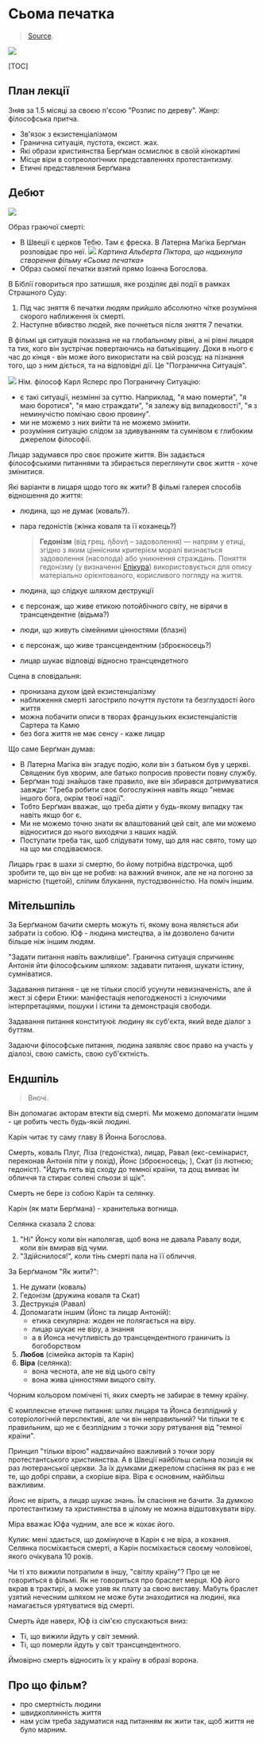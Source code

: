 # Сьома печатка
> [Source](https://www.youtube.com/watch?v=aHGPpr83DVw).

![](https://upload.wikimedia.org/wikipedia/uk/thumb/8/87/Det_sjunde_inseglet_poster.jpg/225px-Det_sjunde_inseglet_poster.jpg)

[TOC]

## План лекції

Зняв за 1.5 місяці за своєю п'єсою "Розпис по дереву". Жанр: філософська притча.

- Зв'язок з екзистенціалізмом
- Гранична ситуація, пустота, ексист. жах.
- Які образи християнства Берґман осмислює в своїй кінокартині
- Місце віри в сотреологічних представленнях протестантизму.
- Етичні представлення Берґмана

## Дебют

![](https://upload.wikimedia.org/wikipedia/en/5/5f/Ingmar_Bergman-The_Seventh_Seal-01.jpg)

Образ граючої смерті:

- В Швеції є церков Тебю. Там є фреска. В Латерна Магіка Берґман розповідає про неї.
  ![](https://upload.wikimedia.org/wikipedia/commons/thumb/0/0b/Taby_kyrka_Death_playing_chess.jpg/200px-Taby_kyrka_Death_playing_chess.jpg)
  *Картина Альберта Піктора, що надихнула створення фільму «Сьома печатка»*
- Образ сьомої печатки взятий прямо Іоанна Богослова.

В Біблії говориться про затишшя, яке розділяє дві події в рамках Страшного Суду:

1. Під час зняття 6 печатки людям прийшло абсолютно чітке розуміння скорого наближення їх смерті.
2. Наступне вбивство людей, яке почнеться після зняття 7 печатки.

В фільмі ця ситуація показана не на глобальному рівні, а ні рівні лицаря та тих, кого він зустрічає повертаючись на батьківщину. Доки в нього є час до кінця - він може його використати на свій розсуд: на пізнання того, що з ним діється, та на відповідні дії. Це "Погранична Ситуація".

![](https://upload.wikimedia.org/wikipedia/commons/thumb/1/1e/Karl_Jaspers_1946.jpg/278px-Karl_Jaspers_1946.jpg)
Нім. філософ Карл Ясперс про Пограничну Ситуацію:

- є такі ситуації, незмінні за суттю. Наприклад, "я маю померти", "я маю боротися", "я маю страждати", "я залежу від випадковості", "я з неминучістю помічаю свою провину".
- ми не можемо з них вийти та не можемо змінити.
- розуміння ситуацію слідом за здивуванням та сумнівом є глибоким джерелом філософії.

Лицар задумався про своє прожите життя. Він задається філософськими питаннями та збирається переглянути своє життя - хоче змінитися.

Які варіанти в лицаря щодо того як жити? В фільмі галерея способів відношення до життя: 

- людина, що не думає (коваль?).

- пара гедоністів (жінка коваля та її коханець?)

  > **Гедонізм** (від грец. ἡδονή – задоволення) — напрям у етиці, згідно з яким ціннісним критерієм моралі визнається задоволення (насолода) або уникнення страждань. Поняття гедонізму (у визначенні [Епікура](https://uk.wikipedia.org/wiki/Епікур)) використовується для опису матеріально орієнтованого, корисливого погляду на життя.

- людина, що слідкує шляхом деструкції

- є персонаж, що живе етикою потойбічного світу, не вірячи в трансцендентне (відьма?)

- люди, що живуть сімейними цінностями (блазні)

- є персонаж, що живе трансцендентним (зброєносець?)

- лицар шукає відповіді відносно трансцендетного

Сцена в сповідальня:

- пронизана духом ідей екзистенціалізму
- наближення смерті загострило почуття пустоти та безглуздості його життя
- можна побачити описи в творах французьких екзистенціалістів Сартера та Камю
- без бога життя не має сенсу - каже лицар

Що саме Берґман думав:

- В Латерна Магіка він згадує подію, коли він з батьком був у церкві. Священик був хворим, але батько попросив провести повну службу.
- Берґман тоді знайшов таке правило, яке він збирався дотримуватися завжди: "Треба робити своє богослужіння навіть якщо "немає іншого бога, окрім твоєї надії".
- Тобто Берґман вважає, що треба діяти у будь-якому випадку так навіть якщо бог є.
- Ми не можемо точно знати як влаштований цей світ, але ми можемо відноситися до нього виходячи з наших надій.
- Поступати треба так, щоб слідувати тому, що для нас свято, тому що на що ми сподіваємося.

Лицарь грає в шахи зі смертю, бо йому потрібна відстрочка, щоб зробити те, що він ще не робив: на важний вчинок, але не на погоню за марністю (тщетой), сліпим блукання, пустодзвонністю. На поміч іншим.

## Мітельшпіль

За Берґманом бачити смерть можуть ті, якому вона являється аби забрати із собою. Юф - людина мистецтва, а їм дозволено бачити більше ніж іншим людям.

"Задати питання навіть важливіше". Гранична ситуація спричиняє Антонія йти філософським шляхом: задавати питання, шукати істину, сумніватися.

Задавання питання - це не тільки спосіб усунути невизначеність, але й жест зі сфери Етики: маніфестація непогодженості з існуючими інтерпретаціями, пошуки і істини та демонстрація свободи.

Задавання питання конститую́є людину як суб'єкта, який веде діалог з буттям.

Задаючи філософське питання, людина заявляє своє право на участь у діалозі, свою самість, свою суб'єктність.

## Ендшпіль

> Вночі.

Він допомагає акторам втекти від смерті. Ми можемо допомагати іншим - це робить честь будь-якій людині.

Карін читає ту саму главу 8 Йонна Богослова.

Смерть, коваль Плуг, Ліза (гедоністка), лицар, Равал (екс-семінарист, переконав Антонія піти у похід), Йонс (зброєносець; ), Скат (із лютнєю; гедоніст). "Йдуть геть від сходу до темної країни, та дощ вмиває їм обличчя та стирає солені сльози зі щік".

Смерть не бере із собою Карін та селянку.

Карін (як мати Берґмана) - хранителька вогнища.

Селянка сказала 2 слова:

1. "Ні" Йонсу коли він наполягав, щоб вона не давала Равалу води, коли він вмирав від чуми.
2. "Здійснилося!", коли тінь смерті пала на її обличчя.

За Берґманом "Як жити?":

1. Не думати (коваль)
2. Гедонізм (дружина коваля та Скат)
3. Деструкція (Равал)
4. Допомагати іншим (Йонс та лицар Антоній):
   - етика секулярна: жоден не полягається на віру.
   - лицар шукає не віру, а знання
   - а в Йонса нечутливість до трансцендентного граничить із богоборством
5. **Любов** (сімейка акторів та Карін)
6. **Віра** (селянка):
   - вона чеснота, але не від цього світу
   - вона жива цінностями вищого світу.

Чорним кольором помічені ті, яких смерть не забирає в темну країну.

Є комплексне етичне питання: шлях лицаря та Йонса безплідний у сотеріологічній перспективі, але чи він неправильний? Чи тільки те є правильним, що не є безплідним з точки зору рятування від "темної країни".

Принцип "тільки вірою" надзвичайно важливий з точки зору протестантського християнства. А в Швеції найбільш сильна позиція як раз лютеранської церкви. За їх думками джерелом спасіння як раз є не те, що добрі справи, а скоріше віра. Віра є основним, найбільш важливим.

Йонс не вірить, а лицар шукає знань. Їм спасіння не бачити. За думкою протестантизму та християнства в цілому не можна відштовхувати віру.

Міра вважає Юфа чудним, але все ж кохає його.

Кулик: мені здається, що домінуюче в Карін є не віра, а кохання. Селянка посміхається смерті, а Карін посміхається своєму чоловікові, якого очікувала 10 років.

Чи ті хто вижили потрапили в іншу, "світлу країну"? Про це не говориться в фільмі. Як не говориться про браслет мерця. Юф його вкрав в трактирі, а може узяв як плату за свою виставу. Мабуть браслет узятий нечесним шляхом не може бути знаходитися на людині, яка намагається урятуватися від смерті.

Смерть йде наверх, Юф із сім'єю спускаються вниз:

- Ті, що вижили йдуть у світ земний.
- Ті, що померли йдуть у світ трансцендентного.

Ймовірно смерть відносить їх у країну в образі ворона.

## Про що фільм?

- про смертність людини
- швидкоплинність життя
- нам усім треба задуматися над питанням як жити так, щоб життя не було марним.
